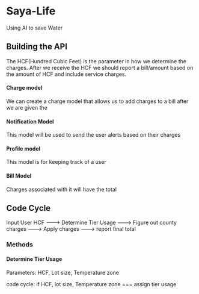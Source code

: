 # Saya-Life
Using AI to save Water


## Building the API
The HCF(Hundred Cubic Feet) is the parameter in how we determine the charges. After we receive the HCF we should report a bill/amount based on the amount of HCF and include service charges. 

#### Charge model
We can create a charge model that allows us to add charges to a bill after we are given the 

#### Notification Model
This model will be used to send the user alerts based on their charges

#### Profile model
This model is for keeping track of a user

#### Bill Model
Charges associated with it
will have the total

## Code Cycle

Input User HCF ---> Determine Tier Usage ---> Figure out county charges ---> Apply charges ---> report final total 


### Methods

#### Determine Tier Usage

Parameters: HCF, Lot size, Temperature zone

code cycle: if HCF, lot size, Temperature zone === assign tier usage






 

